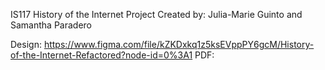 IS117 History of the Internet Project
Created by: Julia-Marie Guinto and Samantha Paradero

Design: https://www.figma.com/file/kZKDxkq1z5ksEVppPY6gcM/History-of-the-Internet-Refactored?node-id=0%3A1
PDF: 
